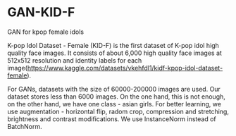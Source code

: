 # GAN-KID-F
GAN for kpop female idols

K-pop Idol Dataset - Female (KID-F) is the first dataset of K-pop idol high quality face images. It consists of about 6,000 high quality face images at 512x512 resolution and identity labels for each image(https://www.kaggle.com/datasets/vkehfdl1/kidf-kpop-idol-dataset-female). 

For GANs, datasets with the size of 60000-200000 images are used. Our dataset stores less than 6000 images. On the one hand, this is not enough, on the other hand, we have one class - asian girls. For better learning, we use augmentation - horizontal flip, radom crop, compression and stretching, brightness and contrast modifications. We use InstanceNorm instead of BatchNorm.
